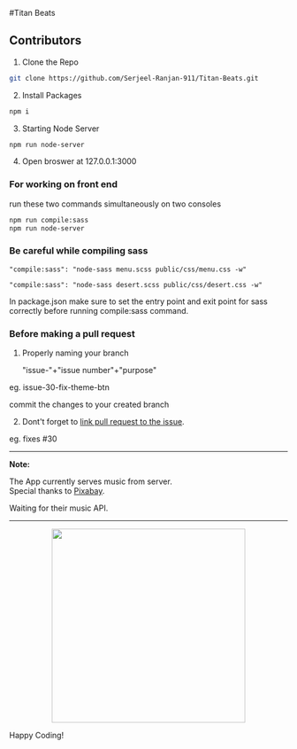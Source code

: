 #Titan Beats 

## Contributors

1. Clone the Repo

```sh
git clone https://github.com/Serjeel-Ranjan-911/Titan-Beats.git
```

2. Install Packages

```sh
npm i
```

3. Starting Node Server

```sh
npm run node-server
```

4. Open broswer at 127.0.0.1:3000

### For working on front end

run these two commands simultaneously on two consoles

```sh
npm run compile:sass
npm run node-server
```

### Be careful while compiling sass

    "compile:sass": "node-sass menu.scss public/css/menu.css -w"

    "compile:sass": "node-sass desert.scss public/css/desert.css -w"

In package.json make sure to set the entry point and exit point for sass correctly before running compile:sass command.

### Before making a pull request

1. Properly naming your branch

    "issue-"+"issue number"+"purpose"

eg. issue-30-fix-theme-btn

commit the changes to your created branch

2. Dont't forget to [link pull request to the issue](https://docs.github.com/en/enterprise-server@2.21/github/managing-your-work-on-github/linking-a-pull-request-to-an-issue).

eg. fixes #30


<hr>

**Note:**

The App currently serves music from server.  
Special thanks to [Pixabay](www.pixabay.com).

Waiting for their music API.

<hr>

<p align="center">
  <img src="https://i.gifer.com/VR0F.gif" width="350" height="350"/>
</p>

Happy Coding!